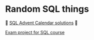# Random SQL things

🎄 [SQL Advent Calendar solutions](Advent_Calendar) 🎄

[Exam project for SQL course](https://github.com/PieRatCat/SQL-stuff/tree/main/SQL_kunskapskontroll)
